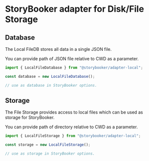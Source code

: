 # StoryBooker adapter for Disk/File Storage

## Database

The Local FileDB stores all data in a single JSON file.

You can provide path of JSON file relative to CWD as a parameter.

```ts
import { LocalFileDatabase } from "@storybooker/adapter-local";

const database = new LocalFileDatabase();

// use as database in StoryBooker options.
```

## Storage

The File Storage provides access to local files which can be used as storage for StoryBooker.

You can provide path of directory relative to CWD as a parameter.

```ts
import { LocalFileStorage } from "@storybooker/adapter-local";

const storage = new LocalFileStorage();

// use as storage in StoryBooker options.
```
